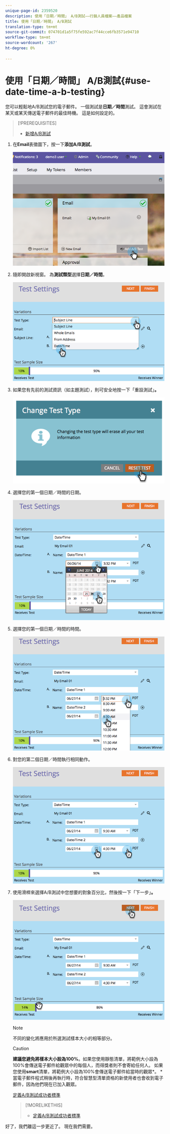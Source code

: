```yaml
---
unique-page-id: 2359520
description: 使用「日期／時間」 A/B測試——行銷人員檔案——產品檔案
title: 使用「日期／時間」 A/B測試
translation-type: tm+mt
source-git-commit: 074701d1a5f75fe592ac7f44cce6fb3571e94710
workflow-type: tm+mt
source-wordcount: '267'
ht-degree: 0%

---
```



# 使用「日期／時間」 A/B測試{#use-date-time-a-b-testing}

您可以輕鬆地A/B測試您的電子郵件。 一個測試是**日期／時間**測試。 這會測試在某天或某天傳送電子郵件的最佳時機。 這是如何設定的。

>[!PREREQUISITES]
>
>* [新增A/B測試](add-an-a-b-test.md)

>



1. 在&#x200B;**Email**&#x200B;表徵圖下，按一下&#x200B;**添加A/B測試**。

   ![](assets/image2014-9-12-15-3a41-3a3.png)

1. 隨即開啟新視窗。 為&#x200B;**測試類型**&#x200B;選擇&#x200B;**日期／時間**。

   ![](assets/image2014-9-12-15-3a41-3a12.png)

1. 如果您有先前的測試資訊（如主題測試），則可安全地按一下「重設測試」**。**

   ![](assets/image2014-9-12-15-3a41-3a19.png)

1. 選擇您的第一個日期／時間的日期。

   ![](assets/image2014-9-12-15-3a41-3a26.png)

1. 選擇您的第一個日期／時間的時間。

   ![](assets/image2014-9-12-15-3a41-3a33.png)

1. 對您的第二個日期／時間執行相同動作。

   ![](assets/image2014-9-12-15-3a41-3a40.png)

1. 使用滑桿來選擇A/B測試中您想要的對象百分比，然後按一下「下一步」**。**

   ![](assets/image2014-9-12-15-3a41-3a53.png)

   >[!NOTE]
   >
   >不同的變化將應用於所選測試樣本大小的相等部分。

   >[!CAUTION]
   >
   >**建議您避免將樣本大小設為100%**。如果您使用靜態清單，將範例大小設為100%會傳送電子郵件給觀眾中的每個人，而得獎者則不會寄給任何人。 如果您使用&#x200B;**smart**&#x200B;清單，將範例大小設為100%會傳送電子郵件給當時的觀眾*。 *當電子郵件程式稍後再執行時，符合智慧型清單資格的新使用者也會收到電子郵件，因為他們現在已加入觀眾。

   [定義A/B測試成功者標準](define-the-a-b-test-winner-criteria.md)

   >[!MORELIKETHIS]
   >
   >
   >    
   >    
   >    * [定義A/B測試成功者標準](define-the-a-b-test-winner-criteria.md)


好了，我們離這一步更近了。 現在我們需要。